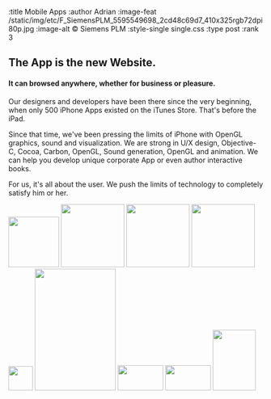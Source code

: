 :title Mobile Apps
:author Adrian
:image-feat /static/img/etc/F_SiemensPLM_5595549698_2cd48c69d7_410x325rgb72dpi80p.jpg
:image-alt &#169; Siemens PLM
:style-single single.css
:type post
:rank 3


<h2>The App is the new Website.</h2>
<h4>It can browsed anywhere, whether for business or pleasure.</h4>

<p>Our designers and developers have been there since the very beginning, when only 500 iPhone Apps existed on the iTunes Store. That's before the iPad.</p>

<p>Since that time, we've been pressing the limits of iPhone with OpenGL graphics, sound and visualization. We are strong in U/X design, Objective-C, Cocoa, Carbon, OpenGL, Sound generation, OpenGL and animation. We can help you develop unique corporate App or even author interactive books.</p>

<p>For us, it's all about the user. We push the limits of technology to completely satisfy him or her.</p>

<p>

<img src="/static/img/logos/etc/apple_logo-420x600rgb72dpi.png" width="100" />
<img src="/static/img/logos/etc/android_logo_500x500rgb72dpi.png" width="125" height="125" />
<img src="/static/img/logos/etc/apple_ibooks_351x446rgb72dpi.jpg" width="125" />
<img src="/static/img/logos/etc/xcode_logo_244x180rgb72dpi.png" width="125" height="125" />
<img src="/static/img/logos/google/google-mobile-app48x48rgb72dpi.png" width="48" height="48"/>
<img src="/static/img/logos/etc/SocialMediaOniPhone-320x480rgb72dpi.png" width="160" height="241"/>
<img src="/static/img/logos/etc/HUD_LeftTurtleBW_iPad-360x200rgb72dpi.png" width="90" height="50"/>
<img src="/static/img/logos/etc/HUD_RightRabbitBW_iPad-360x200rgb72dpi.png" width="90" height="50"/>
<img src="/static/img/logos/etc/Filterfish-Launch-iPad-Disc-Portrait-384x502rgb72dpi.png" width="85" height="120"/>


